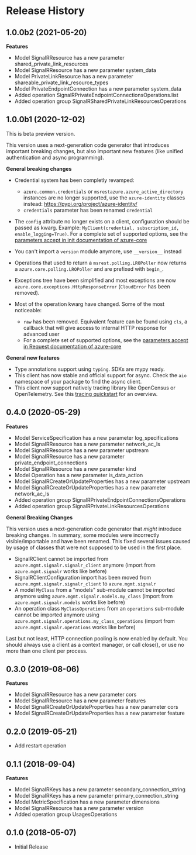 # Release History

## 1.0.0b2 (2021-05-20)

**Features**

  - Model SignalRResource has a new parameter shared_private_link_resources
  - Model SignalRResource has a new parameter system_data
  - Model PrivateLinkResource has a new parameter shareable_private_link_resource_types
  - Model PrivateEndpointConnection has a new parameter system_data
  - Added operation SignalRPrivateEndpointConnectionsOperations.list
  - Added operation group SignalRSharedPrivateLinkResourcesOperations

## 1.0.0b1 (2020-12-02)

This is beta preview version.

This version uses a next-generation code generator that introduces important breaking changes, but also important new features (like unified authentication and async programming).

**General breaking changes**

- Credential system has been completly revamped:

  - `azure.common.credentials` or `msrestazure.azure_active_directory` instances are no longer supported, use the `azure-identity` classes instead: https://pypi.org/project/azure-identity/
  - `credentials` parameter has been renamed `credential`

- The `config` attribute no longer exists on a client, configuration should be passed as kwarg. Example: `MyClient(credential, subscription_id, enable_logging=True)`. For a complete set of
  supported options, see the [parameters accept in init documentation of azure-core](https://github.com/Azure/azure-sdk-for-python/blob/master/sdk/core/azure-core/CLIENT_LIBRARY_DEVELOPER.md#available-policies)
- You can't import a `version` module anymore, use `__version__` instead
- Operations that used to return a `msrest.polling.LROPoller` now returns a `azure.core.polling.LROPoller` and are prefixed with `begin_`.
- Exceptions tree have been simplified and most exceptions are now `azure.core.exceptions.HttpResponseError` (`CloudError` has been removed).
- Most of the operation kwarg have changed. Some of the most noticeable:

  - `raw` has been removed. Equivalent feature can be found using `cls`, a callback that will give access to internal HTTP response for advanced user
  - For a complete set of
  supported options, see the [parameters accept in Request documentation of azure-core](https://github.com/Azure/azure-sdk-for-python/blob/master/sdk/core/azure-core/CLIENT_LIBRARY_DEVELOPER.md#available-policies)

**General new features**

- Type annotations support using `typing`. SDKs are mypy ready.
- This client has now stable and official support for async. Check the `aio` namespace of your package to find the async client.
- This client now support natively tracing library like OpenCensus or OpenTelemetry. See this [tracing quickstart](https://github.com/Azure/azure-sdk-for-python/tree/master/sdk/core/azure-core-tracing-opentelemetry) for an overview.

## 0.4.0 (2020-05-29)

**Features**

  - Model ServiceSpecification has a new parameter log_specifications
  - Model SignalRResource has a new parameter network_ac_ls
  - Model SignalRResource has a new parameter upstream
  - Model SignalRResource has a new parameter private_endpoint_connections
  - Model SignalRResource has a new parameter kind
  - Model Operation has a new parameter is_data_action
  - Model SignalRCreateOrUpdateProperties has a new parameter upstream
  - Model SignalRCreateOrUpdateProperties has a new parameter network_ac_ls
  - Added operation group SignalRPrivateEndpointConnectionsOperations
  - Added operation group SignalRPrivateLinkResourcesOperations

**General Breaking Changes**

This version uses a next-generation code generator that *might*
introduce breaking changes. In summary, some modules were incorrectly
visible/importable and have been renamed. This fixed several issues
caused by usage of classes that were not supposed to be used in the
first place.

  - SignalRClient cannot be imported from
    `azure.mgmt.signalr.signalr_client` anymore (import from
    `azure.mgmt.signalr` works like before)
  - SignalRClientConfiguration import has been moved from
    `azure.mgmt.signalr.signalr_client` 
    to `azure.mgmt.signalr`  
  - A model `MyClass` from a "models" sub-module cannot be imported
    anymore using `azure.mgmt.signalr.models.my_class` (import from
    `azure.mgmt.signalr.models` works like before)
  - An operation class `MyClassOperations` from an `operations`
    sub-module cannot be imported anymore using
    `azure.mgmt.signalr.operations.my_class_operations` (import from
    `azure.mgmt.signalr.operations` works like before)

Last but not least, HTTP connection pooling is now enabled by default.
You should always use a client as a context manager, or call close(), or
use no more than one client per process.

## 0.3.0 (2019-08-06)

**Features**

  - Model SignalRResource has a new parameter cors
  - Model SignalRResource has a new parameter features
  - Model SignalRCreateOrUpdateProperties has a new parameter cors
  - Model SignalRCreateOrUpdateProperties has a new parameter feature

## 0.2.0 (2019-05-21)

  - Add restart operation

## 0.1.1 (2018-09-04)

**Features**

  - Model SignalRKeys has a new parameter secondary_connection_string
  - Model SignalRKeys has a new parameter primary_connection_string
  - Model MetricSpecification has a new parameter dimensions
  - Model SignalRResource has a new parameter version
  - Added operation group UsagesOperations

## 0.1.0 (2018-05-07)

  - Initial Release
